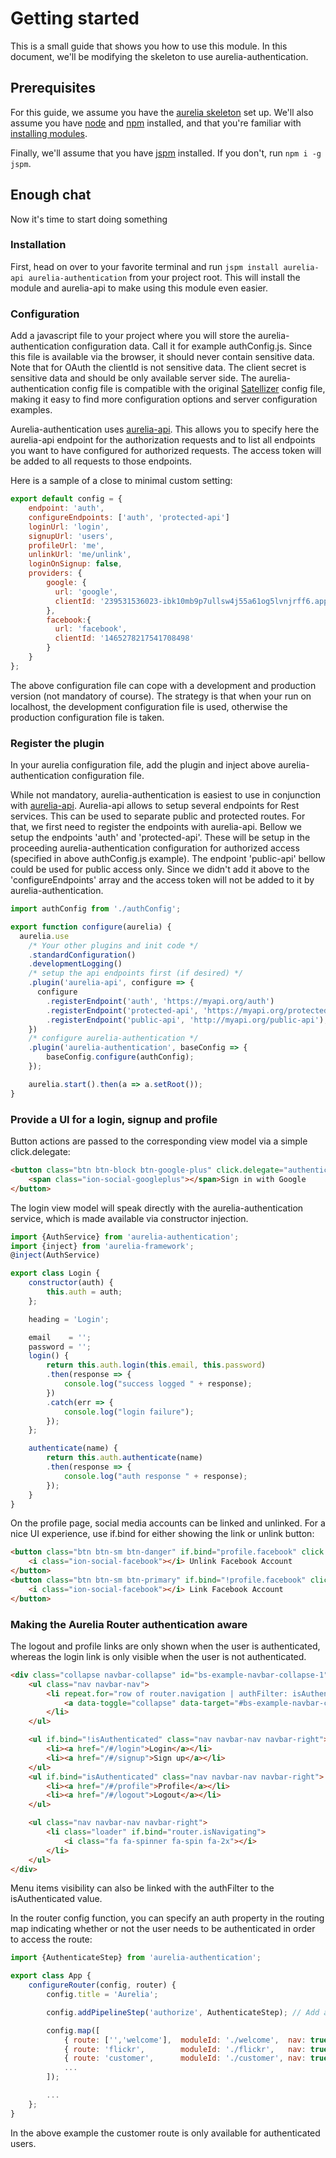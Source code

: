 # Getting started

This is a small guide that shows you how to use this module.
In this document, we'll be modifying the skeleton to use aurelia-authentication.

## Prerequisites

For this guide, we assume you have the [aurelia skeleton](https://github.com/aurelia/skeleton-navigation) set up.
We'll also assume you have [node](https://nodejs.org/en/) and [npm](https://www.npmjs.com/) installed, and that you're familiar with [installing modules](https://docs.npmjs.com/).

Finally, we'll assume that you have [jspm](http://jspm.io) installed. If you don't, run `npm i -g jspm`.

## Enough chat

Now it's time to start doing something

### Installation

First, head on over to your favorite terminal and run `jspm install aurelia-api aurelia-authentication` from your project root. This will install the module and aurelia-api to make using this module even easier.

### Configuration

Add a javascript file to your project where you will store the aurelia-authentication configuration data. Call it for example authConfig.js.
Since this file is available via the browser, it should never contain sensitive data. Note that for OAuth the clientId is not sensitive data. The client secret is sensitive data and should be only available server side. The aurelia-authentication config file is compatible with the original [Satellizer](https://github.com/sahat/satellizer/) config file, making it easy to find more configuration options and server configuration examples.

Aurelia-authentication uses [aurelia-api](https://github.com/SpoonX/aurelia-api). This allows you to specify here the aurelia-api endpoint for the authorization requests and to list all endpoints you want to have configured for authorized requests. The access token will be added to all requests to those endpoints.

Here is a sample of a close to minimal custom setting:

```js
export default config = {
    endpoint: 'auth',
    configureEndpoints: ['auth', 'protected-api']
    loginUrl: 'login',  
    signupUrl: 'users',
    profileUrl: 'me',
    unlinkUrl: 'me/unlink',
    loginOnSignup: false,
    providers: {
        google: {
          url: 'google',
          clientId: '239531536023-ibk10mb9p7ullsw4j55a61og5lvnjrff6.apps.googleusercontent.com'
        },
        facebook:{
          url: 'facebook',
          clientId: '1465278217541708498'
        }
    }
};
```

The above configuration file can cope with a development and production version (not mandatory of course). The strategy is that when your run on localhost, the development configuration file is used, otherwise the production configuration file is taken.

### Register the plugin

In your aurelia configuration file, add the plugin and inject above aurelia-authentication configuration file.

While not mandatory, aurelia-authentication is easiest to use in conjunction with [aurelia-api](https://github.com/SpoonX/aurelia-api). Aurelia-api allows to setup several endpoints for Rest services. This can be used to separate public and protected routes. For that, we first need to register the endpoints with aurelia-api. Bellow we setup the endpoints 'auth' and 'protected-api'. These will be setup in the proceeding aurelia-authentication configuration for authorized access (specified in above authConfig.js example). The endpoint 'public-api' bellow could be used for public access only. Since we didn't add it above to the 'configureEndpoints' array and the access token will not be added to it by aurelia-authentication.

```js
import authConfig from './authConfig';

export function configure(aurelia) {
  aurelia.use
    /* Your other plugins and init code */
    .standardConfiguration()
    .developmentLogging()    
    /* setup the api endpoints first (if desired) */
    .plugin('aurelia-api', configure => {
      configure
        .registerEndpoint('auth', 'https://myapi.org/auth')
        .registerEndpoint('protected-api', 'https://myapi.org/protected-api')
        .registerEndpoint('public-api', 'http://myapi.org/public-api');
    })
    /* configure aurelia-authentication */
    .plugin('aurelia-authentication', baseConfig => {
        baseConfig.configure(authConfig);
    });

    aurelia.start().then(a => a.setRoot());
}
```

### Provide a UI for a login, signup and profile

Button actions are passed to the corresponding view model via a simple click.delegate:

```html
<button class="btn btn-block btn-google-plus" click.delegate="authenticate('google')">
    <span class="ion-social-googleplus"></span>Sign in with Google
</button>
```

The login view model will speak directly with the aurelia-authentication service, which is made available via constructor injection.

```js
import {AuthService} from 'aurelia-authentication';
import {inject} from 'aurelia-framework';
@inject(AuthService)

export class Login {
    constructor(auth) {
        this.auth = auth;
    };

    heading = 'Login';

    email    = '';
    password = '';
    login() {
        return this.auth.login(this.email, this.password)
        .then(response => {
            console.log("success logged " + response);
        })
        .catch(err => {
            console.log("login failure");
        });
    };

    authenticate(name) {
        return this.auth.authenticate(name)
        .then(response => {
            console.log("auth response " + response);
        });
    }
}
```

On the profile page, social media accounts can be linked and unlinked. For a nice UI experience, use  if.bind for either showing the link or unlink button:

```html
<button class="btn btn-sm btn-danger" if.bind="profile.facebook" click.delegate="unlink('facebook')">
    <i class="ion-social-facebook"></i> Unlink Facebook Account
</button>
<button class="btn btn-sm btn-primary" if.bind="!profile.facebook" click.delegate="link('facebook')">
    <i class="ion-social-facebook"></i> Link Facebook Account
</button>
```

### Making the Aurelia Router authentication aware

The logout and profile links are only shown when the user is authenticated, whereas the login link is only visible when the user is not authenticated.

```html
<div class="collapse navbar-collapse" id="bs-example-navbar-collapse-1">
    <ul class="nav navbar-nav">
        <li repeat.for="row of router.navigation | authFilter: isAuthenticated" class="${row.isActive ? 'active' : ''}">
            <a data-toggle="collapse" data-target="#bs-example-navbar-collapse-1.in" href.bind="row.href">${row.title}</a>
        </li>
    </ul>

    <ul if.bind="!isAuthenticated" class="nav navbar-nav navbar-right">
        <li><a href="/#/login">Login</a></li>
        <li><a href="/#/signup">Sign up</a></li>
    </ul>
    <ul if.bind="isAuthenticated" class="nav navbar-nav navbar-right">
        <li><a href="/#/profile">Profile</a></li>
        <li><a href="/#/logout">Logout</a></li>
    </ul>

    <ul class="nav navbar-nav navbar-right">
        <li class="loader" if.bind="router.isNavigating">
            <i class="fa fa-spinner fa-spin fa-2x"></i>
        </li>
    </ul>
</div>
```

Menu items visibility can also be linked with the authFilter to the isAuthenticated value.

In the router config function, you can specify an auth property in the routing map indicating whether or not the user needs to be authenticated in order to access the route:

```js
import {AuthenticateStep} from 'aurelia-authentication';

export class App {
    configureRouter(config, router) {
        config.title = 'Aurelia';

        config.addPipelineStep('authorize', AuthenticateStep); // Add a route filter to the authorize extensibility point.

        config.map([
            { route: ['','welcome'],  moduleId: './welcome',  nav: true, title: 'Welcome' },
            { route: 'flickr',        moduleId: './flickr',   nav: true, title: 'Flickr' },
            { route: 'customer',      moduleId: './customer', nav: true, title: 'CRM', auth: true },
            ...
        ]);

        ...
    };
}
```

In the above example the customer route is only available for authenticated users.
